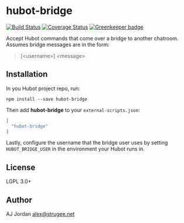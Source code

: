 # hubot-bridge

[![Build Status](https://travis-ci.org/strugee/hubot-bridge.svg?branch=master)](https://travis-ci.org/strugee/hubot-bridge)
[![Coverage Status](https://coveralls.io/repos/github/strugee/hubot-bridge/badge.svg?branch=master)](https://coveralls.io/github/strugee/hubot-bridge?branch=master)
[![Greenkeeper badge](https://badges.greenkeeper.io/strugee/hubot-bridge.svg)](https://greenkeeper.io/)

Accept Hubot commands that come over a bridge to another
chatroom. Assumes bridge messages are in the form:

> [\<username\>] \<message\>

## Installation

In you Hubot project repo, run:

`npm install --save hubot-bridge`

Then add **hubot-bridge** to your `external-scripts.json`:

```json
[
  "hubot-bridge"
]
```

Lastly, configure the username that the bridge user uses by setting
`HUBOT_BRIDGE_USER` in the environment your Hubot runs in.

## License

LGPL 3.0+

## Author

AJ Jordan <alex@strugee.net>
